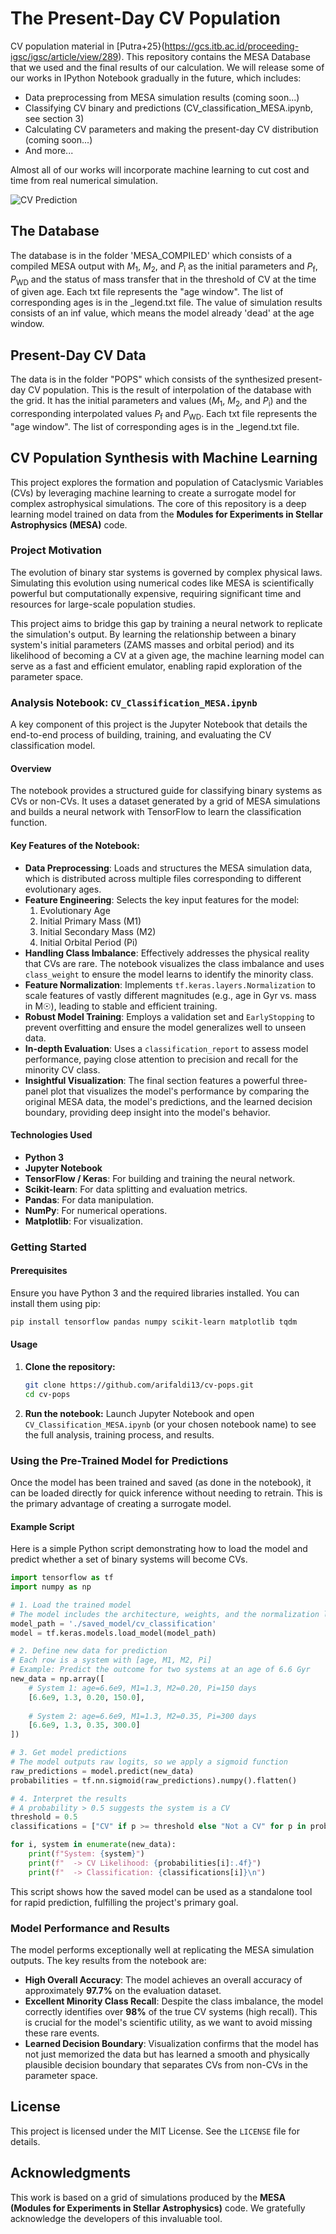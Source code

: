 # The Present-Day CV Population

CV population material in [Putra+25}(https://gcs.itb.ac.id/proceeding-igsc/igsc/article/view/289). This repository contains the MESA Database that we used and the final results of our calculation. We will release some of our works in IPython Notebook gradually in the future, which includes:
* Data preprocessing from MESA simulation results (coming soon...)
* Classifying CV binary and predictions (CV_classification_MESA.ipynb, see section 3)
* Calculating CV parameters and making the present-day CV distribution (coming soon...)
* And more...

Almost all of our works will incorporate machine learning to cut cost and time from real numerical simulation.

![CV Prediction](https://github.com/arifaldi13/cv-pops]/blob/master/Pic1.png?raw=true)

## The Database

The database is in the folder 'MESA_COMPILED' which consists of a compiled MESA output with $M_1$, $M_2$, and $P_\text{i}$ as the initial parameters and $P_\text{f}$, $P_\text{WD}$ and the status of mass transfer that in the threshold of CV at the time of given age. Each txt file represents the "age window". The list of corresponding ages is in the _legend.txt file. The value of simulation results consists of an inf value, which means the model already 'dead' at the age window.

## Present-Day CV Data

The data is in the folder "POPS" which consists of the synthesized present-day CV population. This is the result of interpolation of the database with the grid. It has the initial parameters and values ($M_1$, $M_2$, and $P_\text{i}$) and the corresponding interpolated values $P_\text{f}$ and $P_\text{WD}$. Each txt file represents the "age window". The list of corresponding ages is in the _legend.txt file.

## CV Population Synthesis with Machine Learning

This project explores the formation and population of Cataclysmic Variables (CVs) by leveraging machine learning to create a surrogate model for complex astrophysical simulations. The core of this repository is a deep learning model trained on data from the **Modules for Experiments in Stellar Astrophysics (MESA)** code.

### Project Motivation

The evolution of binary star systems is governed by complex physical laws. Simulating this evolution using numerical codes like MESA is scientifically powerful but computationally expensive, requiring significant time and resources for large-scale population studies.

This project aims to bridge this gap by training a neural network to replicate the simulation's output. By learning the relationship between a binary system's initial parameters (ZAMS masses and orbital period) and its likelihood of becoming a CV at a given age, the machine learning model can serve as a fast and efficient emulator, enabling rapid exploration of the parameter space.

### Analysis Notebook: `CV_Classification_MESA.ipynb`

A key component of this project is the Jupyter Notebook that details the end-to-end process of building, training, and evaluating the CV classification model.

#### Overview

The notebook provides a structured guide for classifying binary systems as CVs or non-CVs. It uses a dataset generated by a grid of MESA simulations and builds a neural network with TensorFlow to learn the classification function.

#### Key Features of the Notebook:

*   **Data Preprocessing**: Loads and structures the MESA simulation data, which is distributed across multiple files corresponding to different evolutionary ages.
*   **Feature Engineering**: Selects the key input features for the model:
    1.  Evolutionary Age
    2.  Initial Primary Mass (M1)
    3.  Initial Secondary Mass (M2)
    4.  Initial Orbital Period (Pi)
*   **Handling Class Imbalance**: Effectively addresses the physical reality that CVs are rare. The notebook visualizes the class imbalance and uses `class_weight` to ensure the model learns to identify the minority class.
*   **Feature Normalization**: Implements `tf.keras.layers.Normalization` to scale features of vastly different magnitudes (e.g., age in Gyr vs. mass in M☉), leading to stable and efficient training.
*   **Robust Model Training**: Employs a validation set and `EarlyStopping` to prevent overfitting and ensure the model generalizes well to unseen data.
*   **In-depth Evaluation**: Uses a `classification_report` to assess model performance, paying close attention to precision and recall for the minority CV class.
*   **Insightful Visualization**: The final section features a powerful three-panel plot that visualizes the model's performance by comparing the original MESA data, the model's predictions, and the learned decision boundary, providing deep insight into the model's behavior.

#### Technologies Used

*   **Python 3**
*   **Jupyter Notebook**
*   **TensorFlow / Keras**: For building and training the neural network.
*   **Scikit-learn**: For data splitting and evaluation metrics.
*   **Pandas**: For data manipulation.
*   **NumPy**: For numerical operations.
*   **Matplotlib**: For visualization.


### Getting Started

#### Prerequisites

Ensure you have Python 3 and the required libraries installed. You can install them using pip:

```bash
pip install tensorflow pandas numpy scikit-learn matplotlib tqdm
```

#### Usage

1.  **Clone the repository:**
    ```bash
    git clone https://github.com/arifaldi13/cv-pops.git
    cd cv-pops
    ```
2.  **Run the notebook:** Launch Jupyter Notebook and open `CV_Classification_MESA.ipynb` (or your chosen notebook name) to see the full analysis, training process, and results.


### Using the Pre-Trained Model for Predictions

Once the model has been trained and saved (as done in the notebook), it can be loaded directly for quick inference without needing to retrain. This is the primary advantage of creating a surrogate model.

#### Example Script

Here is a simple Python script demonstrating how to load the model and predict whether a set of binary systems will become CVs.

```python
import tensorflow as tf
import numpy as np

# 1. Load the trained model
# The model includes the architecture, weights, and the normalization layer.
model_path = './saved_model/cv_classification'
model = tf.keras.models.load_model(model_path)

# 2. Define new data for prediction
# Each row is a system with [age, M1, M2, Pi]
# Example: Predict the outcome for two systems at an age of 6.6 Gyr
new_data = np.array([
    # System 1: age=6.6e9, M1=1.3, M2=0.20, Pi=150 days
    [6.6e9, 1.3, 0.20, 150.0],
    
    # System 2: age=6.6e9, M1=1.3, M2=0.35, Pi=300 days
    [6.6e9, 1.3, 0.35, 300.0]
])

# 3. Get model predictions
# The model outputs raw logits, so we apply a sigmoid function
raw_predictions = model.predict(new_data)
probabilities = tf.nn.sigmoid(raw_predictions).numpy().flatten()

# 4. Interpret the results
# A probability > 0.5 suggests the system is a CV
threshold = 0.5
classifications = ["CV" if p >= threshold else "Not a CV" for p in probabilities]

for i, system in enumerate(new_data):
    print(f"System: {system}")
    print(f"  -> CV Likelihood: {probabilities[i]:.4f}")
    print(f"  -> Classification: {classifications[i]}\n")
```

This script shows how the saved model can be used as a standalone tool for rapid prediction, fulfilling the project's primary goal.

### Model Performance and Results

The model performs exceptionally well at replicating the MESA simulation outputs. The key results from the notebook are:

*   **High Overall Accuracy**: The model achieves an overall accuracy of approximately **97.7%** on the evaluation dataset.
*   **Excellent Minority Class Recall**: Despite the class imbalance, the model correctly identifies over **98%** of the true CV systems (high recall). This is crucial for the model's scientific utility, as we want to avoid missing these rare events.
*   **Learned Decision Boundary**: Visualization confirms that the model has not just memorized the data but has learned a smooth and physically plausible decision boundary that separates CVs from non-CVs in the parameter space.

## License

This project is licensed under the MIT License. See the `LICENSE` file for details.

## Acknowledgments

This work is based on a grid of simulations produced by the **MESA (Modules for Experiments in Stellar Astrophysics)** code. We gratefully acknowledge the developers of this invaluable tool.
    

